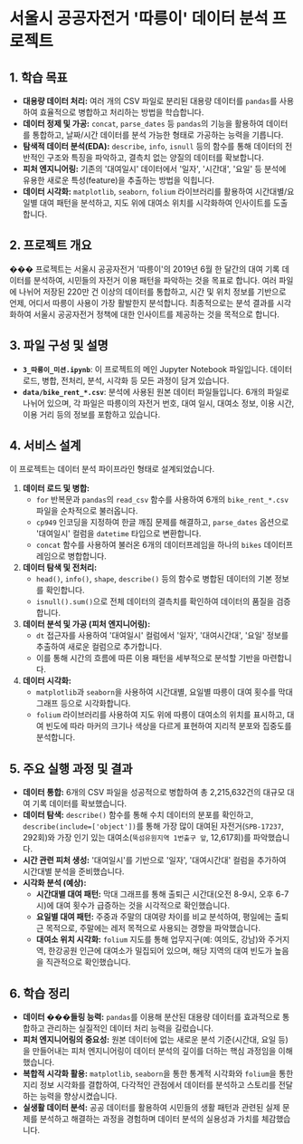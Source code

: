 # 서울시 공공자전거 '따릉이' 데이터 분석 프로젝트

## 1. 학습 목표

- **대용량 데이터 처리:** 여러 개의 CSV 파일로 분리된 대용량 데이터를 `pandas`를 사용하여 효율적으로 병합하고 처리하는 방법을 학습합니다.
- **데이터 정제 및 가공:** `concat`, `parse_dates` 등 `pandas`의 기능을 활용하여 데이터를 통합하고, 날짜/시간 데이터를 분석 가능한 형태로 가공하는 능력을 기릅니다.
- **탐색적 데이터 분석(EDA):** `describe`, `info`, `isnull` 등의 함수를 통해 데이터의 전반적인 구조와 특징을 파악하고, 결측치 없는 양질의 데이터를 확보합니다.
- **피처 엔지니어링:** 기존의 '대여일시' 데이터에서 '일자', '시간대', '요일' 등 분석에 유용한 새로운 특성(feature)을 추출하는 방법을 익힙니다.
- **데이터 시각화:** `matplotlib`, `seaborn`, `folium` 라이브러리를 활용하여 시간대별/요일별 대여 패턴을 분석하고, 지도 위에 대여소 위치를 시각화하여 인사이트를 도출합니다.

## 2. 프로젝트 개요

��� 프로젝트는 서울시 공공자전거 '따릉이'의 2019년 6월 한 달간의 대여 기록 데이터를 분석하여, 시민들의 자전거 이용 패턴을 파악하는 것을 목표로 합니다. 여러 파일에 나뉘어 저장된 220만 건 이상의 데이터를 통합하고, 시간 및 위치 정보를 기반으로 언제, 어디서 따릉이 사용이 가장 활발한지 분석합니다. 최종적으로는 분석 결과를 시각화하여 서울시 공공자전거 정책에 대한 인사이트를 제공하는 것을 목적으로 합니다.

## 3. 파일 구성 및 설명

- **`3_따릉이_미션.ipynb`**: 이 프로젝트의 메인 Jupyter Notebook 파일입니다. 데이터 로드, 병합, 전처리, 분석, 시각화 등 모든 과정이 담겨 있습니다.
- **`data/bike_rent_*.csv`**: 분석에 사용된 원본 데이터 파일들입니다. 6개의 파일로 나뉘어 있으며, 각 파일은 따릉이의 자전거 번호, 대여 일시, 대여소 정보, 이용 시간, 이용 거리 등의 정보를 포함하고 있습니다.

## 4. 서비스 설계

이 프로젝트는 데이터 분석 파이프라인 형태로 설계되었습니다.

1.  **데이터 로드 및 병합:**
    - `for` 반복문과 `pandas`의 `read_csv` 함수를 사용하여 6개의 `bike_rent_*.csv` 파일을 순차적으로 불러옵니다.
    - `cp949` 인코딩을 지정하여 한글 깨짐 문제를 해결하고, `parse_dates` 옵션으로 '대여일시' 컬럼을 `datetime` 타입으로 변환합니다.
    - `concat` 함수를 사용하여 불러온 6개의 데이터프레임을 하나의 `bikes` 데이터프레임으로 병합합니다.
2.  **데이터 탐색 및 전처리:**
    - `head()`, `info()`, `shape`, `describe()` 등의 함수로 병합된 데이터의 기본 정보를 확인합니다.
    - `isnull().sum()`으로 전체 데이터의 결측치를 확인하여 데이터의 품질을 검증합니다.
3.  **데이터 분석 및 가공 (피처 엔지니어링):**
    - `dt` 접근자를 사용하여 '대여일시' 컬럼에서 '일자', '대여시간대', '요일' 정보를 추출하여 새로운 컬럼으로 추가합니다.
    - 이를 통해 시간의 흐름에 따른 이용 패턴을 세부적으로 분석할 기반을 마련합니다.
4.  **데이터 시각화:**
    - `matplotlib`과 `seaborn`을 사용하여 시간대별, 요일별 따릉이 대여 횟수를 막대 그래프 등으로 시각화합니다.
    - `folium` 라이브러리를 사용하여 지도 위에 따릉이 대여소의 위치를 표시하고, 대여 빈도에 따라 마커의 크기나 색상을 다르게 표현하여 지리적 분포와 집중도를 분석합니다.

## 5. 주요 실행 과정 및 결과

- **데이터 통합:** 6개의 CSV 파일을 성공적으로 병합하여 총 2,215,632건의 대규모 대여 기록 데이터를 확보했습니다.
- **데이터 탐색:** `describe()` 함수를 통해 수치 데이터의 분포를 확인하고, `describe(include=['object'])`를 통해 가장 많이 대여된 자전거(`SPB-17237`, 292회)와 가장 인기 있는 대여소(`뚝섬유원지역 1번출구 앞`, 12,617회)를 파악했습니다.
- **시간 관련 피처 생성:** '대여일시'를 기반으로 '일자', '대여시간대' 컬럼을 추가하여 시간대별 분석을 준비했습니다.
- **시각화 분석 (예상):**
    - **시간대별 대여 패턴:** 막대 그래프를 통해 출퇴근 시간대(오전 8-9시, 오후 6-7시)에 대여 횟수가 급증하는 것을 시각적으로 확인했습니다.
    - **요일별 대여 패턴:** 주중과 주말의 대여량 차이를 비교 분석하여, 평일에는 출퇴근 목적으로, 주말에는 레저 목적으로 사용되는 경향을 파악했습니다.
    - **대여소 위치 시각화:** `folium` 지도를 통해 업무지구(예: 여의도, 강남)와 주거지역, 한강공원 인근에 대여소가 밀집되어 있으며, 해당 지역의 대여 빈도가 높음을 직관적으로 확인했습니다.

## 6. 학습 정리

- **데이터 ���들링 능력:** `pandas`를 이용해 분산된 대용량 데이터를 효과적으로 통합하고 관리하는 실질적인 데이터 처리 능력을 길렀습니다.
- **피처 엔지니어링의 중요성:** 원본 데이터에 없는 새로운 분석 기준(시간대, 요일 등)을 만들어내는 피처 엔지니어링이 데이터 분석의 깊이를 더하는 핵심 과정임을 이해했습니다.
- **복합적 시각화 활용:** `matplotlib`, `seaborn`을 통한 통계적 시각화와 `folium`을 통한 지리 정보 시각화를 결합하여, 다각적인 관점에서 데이터를 분석하고 스토리를 전달하는 능력을 향상시켰습니다.
- **실생활 데이터 분석:** 공공 데이터를 활용하여 시민들의 생활 패턴과 관련된 실제 문제를 분석하고 해결하는 과정을 경험하며 데이터 분석의 실용성과 가치를 체감했습니다.

